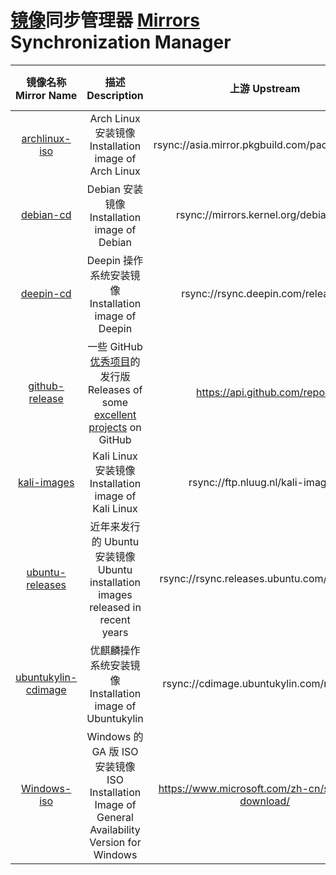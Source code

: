 # [镜像](https://drive.wzwtt.cf/mirrors/)同步管理器 [Mirrors](https://drive.wzwtt.cf/mirrors/) Synchronization Manager

| 镜像名称 Mirror Name    | 描述 Description | 上游 Upstream | 当前同步状态<br>Current Sync Status  |
| :----:        |    :----:   |         :----: |   :----:   |
| [archlinux-iso](https://drive.wzwtt.cf/mirrors/archlinux-iso/) | Arch Linux 安装镜像<br> Installation image of Arch Linux | rsync://asia.mirror.pkgbuild.com/packages/iso/ | [![archlinux-iso](https://github.com/wzwtt/mirror-sync/actions/workflows/archlinux-iso.yml/badge.svg)](https://github.com/wzwtt/mirror-sync/actions/workflows/archlinux-iso.yml) |
| [debian-cd](https://drive.wzwtt.cf/mirrors/debian-cd/) |  Debian 安装镜像<br> Installation image of Debian | rsync://mirrors.kernel.org/debian-cd/ | [![debian-cd](https://github.com/wzwtt/mirror-sync/actions/workflows/debian-cd.yml/badge.svg)](https://github.com/wzwtt/mirror-sync/actions/workflows/debian-cd.yml) |
| [deepin-cd](https://drive.wzwtt.cf/mirrors/deepin-cd/) | Deepin 操作系统安装镜像<br> Installation image of Deepin | rsync://rsync.deepin.com/releases/ | [![deepin-cd](https://github.com/wzwtt/mirror-sync/actions/workflows/deepin-cd.yml/badge.svg)](https://github.com/wzwtt/mirror-sync/actions/workflows/deepin-cd.yml) |
|  [github-release](https://drive.wzwtt.cf/mirrors/github-release/current/) |  一些 GitHub [优秀项目](https://github.com/wzwtt/mirror-sync/blob/main/repos.yaml)的发行版<br> Releases of some [excellent projects](https://github.com/wzwtt/mirror-sync/blob/main/repos.yaml) on GitHub |  https://api.github.com/repos/ | [![github-release](https://github.com/wzwtt/mirror-sync/actions/workflows/github-release.yml/badge.svg)](https://github.com/wzwtt/mirror-sync/actions/workflows/github-release.yml) |
|  [kali-images](https://drive.wzwtt.cf/mirrors/kali-images/) |  Kali Linux 安装镜像<br> Installation image of Kali Linux |  rsync://ftp.nluug.nl/kali-images/ |  [![kali-images](https://github.com/wzwtt/mirror-sync/actions/workflows/kali-images.yml/badge.svg)](https://github.com/wzwtt/mirror-sync/actions/workflows/kali-images.yml) |
|  [ubuntu-releases](https://drive.wzwtt.cf/mirrors/ubuntu-releases/) |  近年来发行的 Ubuntu 安装镜像<br> Ubuntu installation images released in recent years  | rsync://rsync.releases.ubuntu.com/releases/  | [![ubuntu-releases](https://github.com/wzwtt/mirror-sync/actions/workflows/ubuntu-releases.yml/badge.svg)](https://github.com/wzwtt/mirror-sync/actions/workflows/ubuntu-releases.yml)  |
|  [ubuntukylin-cdimage](https://drive.wzwtt.cf/mirrors/ubuntukylin-cdimage/) | 优麒麟操作系统安装镜像<br> Installation image of Ubuntukylin  | rsync://cdimage.ubuntukylin.com/releases/  | [![ubuntukylin-cdimage](https://github.com/wzwtt/mirror-sync/actions/workflows/ubuntukylin-cdimage.yml/badge.svg)](https://github.com/wzwtt/mirror-sync/actions/workflows/ubuntukylin-cdimage.yml)  |
|  [Windows-iso](https://drive.wzwtt.cf/mirrors/Windows-iso/) | Windows 的 GA 版 ISO 安装镜像<br> ISO Installation Image of General Availability Version for Windows  | https://www.microsoft.com/zh-cn/software-download/  |  [![Windows-iso](https://github.com/wzwtt/mirror-sync/actions/workflows/Windows-iso.yml/badge.svg)](https://github.com/wzwtt/mirror-sync/actions/workflows/Windows-iso.yml) |
